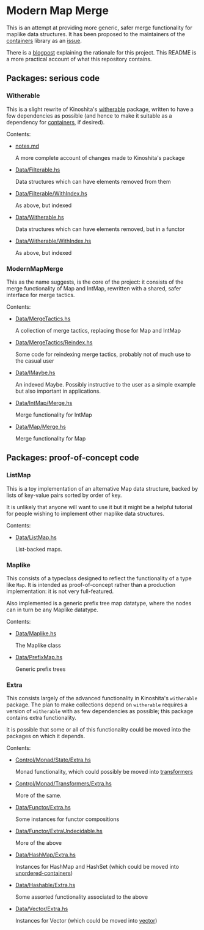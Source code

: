 # Modern Map Merge

This is an attempt at providing more generic, safer merge
functionality for maplike data structures. It has been proposed to the
maintainers of the
  [containers](https://hackage.haskell.org/package/containers)
library as an
  [issue](https://github.com/haskell/containers/issues/937).

There is a
  [blogpost](rationale/blogpost.md)
explaining the rationale for this project. This README is a more
practical account of what this repository contains.

## Packages: serious code

### Witherable

This is a slight rewrite of Kinoshita's
  [witherable](https://hackage.haskell.org/package/witherable)
package, written to have a few dependencies as possible (and hence to
make it suitable as a dependency for
  [containers](https://hackage.haskell.org/package/containers),
if desired).

Contents:

* [notes.md](src-witherable/notes.md)

    A more complete account of changes made to Kinoshita's package

* [Data/Filterable.hs](src-witherable/Data/Filterable.hs)

    Data structures which can have elements removed from them

* [Data/Filterable/WithIndex.hs](src-witherable/Data/Filterable/WithIndex.hs)

    As above, but indexed

* [Data/Witherable.hs](src-witherable/Data/Witherable.hs)

    Data structures which can have elements removed, but in a functor

* [Data/Witherable/WithIndex.hs](src-witherable/Data/Witherable/WithIndex.hs)

    As above, but indexed

### ModernMapMerge

This as the name suggests, is the core of the project: it consists of
the merge functionality of Map and IntMap, rewritten with a shared,
safer interface for merge tactics.

Contents:

* [Data/MergeTactics.hs](src-modernmapmerge/Data/MergeTactics.hs)

    A collection of merge tactics, replacing those for Map and IntMap

* [Data/MergeTactics/Reindex.hs](src-modernmapmerge/Data/MergeTactics/Reindex.hs)

    Some code for reindexing merge tactics, probably not of much use to the casual user

* [Data/IMaybe.hs](src-modernmapmerge/Data/IMaybe.hs)

    An indexed Maybe. Possibly instructive to the user as a simple
    example but also important in applications.

* [Data/IntMap/Merge.hs](src-modernmapmerge/Data/IntMap/Merge.hs)

    Merge functionality for IntMap

* [Data/Map/Merge.hs](src-modernmapmerge/Data/Map/Merge.hs)

    Merge functionality for Map


## Packages: proof-of-concept code

### ListMap

This is a toy implementation of an alternative Map data structure,
backed by lists of key-value pairs sorted by order of key.

It is unlikely that anyone will want to use it but it might be a
helpful tutorial for people wishing to implement other maplike data
structures.

Contents:

* [Data/ListMap.hs](src-listmap/Data/ListMap.hs)

    List-backed maps.

### Maplike

This consists of a typeclass designed to reflect the functionality of
a type like `Map`. It is intended as proof-of-concept rather than a
production implementation: it is not very full-featured.

Also implemented is a generic prefix tree map datatype, where the
nodes can in turn be any Maplike datatype.

Contents:

* [Data/Maplike.hs](src-maplike/Data/Maplike.hs)

    The Maplike class

* [Data/PrefixMap.hs](src-maplike/Data/PrefixMap.hs)

    Generic prefix trees

### Extra

This consists largely of the advanced functionality in Kinoshita's
`witherable` package. The plan to make collections depend on
`witherable` requires a version of `witherable` with as few
dependencies as possible; this package contains extra functionality.

It is possible that some or all of this functionality could be moved
into the packages on which it depends.

Contents:

* [Control/Monad/State/Extra.hs](src-extra/Control/Monad/State/Extra.hs)

    Monad functionality, which could possibly be moved into
      [transformers](https://hackage.haskell.org/package/transformers)

* [Control/Monad/Transformers/Extra.hs](src-extra/Control/Monad/Transformers/Extra.hs)

    More of the same.

* [Data/Functor/Extra.hs](src-extra/Data/Functor/Extra.hs)

    Some instances for functor compositions

* [Data/Functor/ExtraUndecidable.hs](src-extra/Data/Functor/ExtraUndecidable.hs)

    More of the above

* [Data/HashMap/Extra.hs](src-extra/Data/HashMap/Extra.hs)

    Instances for HashMap and HashSet (which could be moved into
      [unordered-containers](https://hackage.haskell.org/package/unordered-containers))

* [Data/Hashable/Extra.hs](src-extra/Data/Hashable/Extra.hs)

    Some assorted functionality associated to the above

* [Data/Vector/Extra.hs](src-extra/Data/Vector/Extra.hs)

    Instances for Vector (which could be moved into
      [vector](https://hackage.haskell.org/package/vector))
